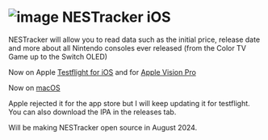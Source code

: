 # ![image](https://github.com/Techtronis/NESTracker/assets/108685009/b37a87a6-338f-40e2-a130-a51a1140f939) NESTracker iOS
NESTracker will allow you to read data such as the initial price, release date and more about all Nintendo consoles ever released (from the Color TV Game up to the Switch OLED)

Now on Apple [Testflight for iOS](https://testflight.apple.com/join/wwep90dI) and for [Apple Vision Pro](https://testflight.apple.com/join/Fb6LPVzi)

Now on [macOS](https://github.com/Techtronis/NESTrackerMac/releases/tag/v1.0.0)

Apple rejected it for the app store but I will keep updating it for testflight.
You can also download the IPA in the releases tab.

Will be making NESTracker open source in August 2024.




